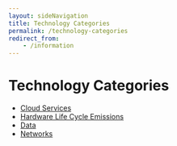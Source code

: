 ```yaml
---
layout: sideNavigation
title: Technology Categories
permalink: /technology-categories
redirect_from:
    - /information
---
```


# Technology Categories 

- [Cloud Services](/technology-categories/cloud)
- [Hardware Life Cycle Emissions](/technology-categories/lifecycle)
- [Data](/technology-categories/data)
- [Networks](/technology-categories/networks)